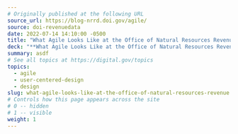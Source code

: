 ```yaml
---
# Originally published at the following URL
source_url: https://blog-nrrd.doi.gov/agile/
source: doi-revenuedata
date: 2022-07-14 14:10:00 -0500
title: "What Agile Looks Like at the Office of Natural Resources Revenue"
deck: "**What Agile Looks Like at the Office of Natural Resources Revenue**&mdash;Agile at the Office of Natural Resources Revenue (ONRR) started with 18F. They reflect on where they are today, five years later."
summary: asdf
# See all topics at https://digital.gov/topics
topics:
  - agile
  - user-centered-design
  - design
slug: what-agile-looks-like-at-the-office-of-natural-resources-revenue
# Controls how this page appears across the site
# 0 -- hidden
# 1 -- visible
weight: 1
---
```

